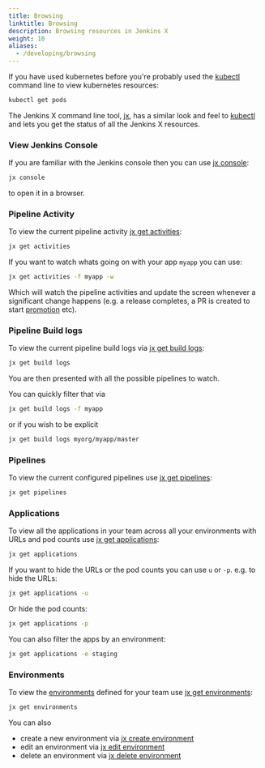 ```yaml
---
title: Browsing
linktitle: Browsing
description: Browsing resources in Jenkins X
weight: 10
aliases:
  - /developing/browsing
---
```



If you have used kubernetes before you're probably used the [kubectl](https://kubernetes.io/docs/reference/kubectl/overview/) command line to view kubernetes resources:

```sh
kubectl get pods
```

The Jenkins X command line tool, [jx](/commands/jx/), has a similar look and feel to [kubectl](https://kubernetes.io/docs/reference/kubectl/overview/) and lets you get the status of all the Jenkins X resources.

### View Jenkins Console

If you are familiar with the Jenkins console then you can use [jx console](/commands/jx_console/):

```sh
jx console
```

to open it in a browser.

### Pipeline Activity

To view the current pipeline activity [jx get activities](/commands/jx_get_activities/):

```sh
jx get activities
```

If you want to watch whats going on with your app `myapp`  you can use:

```sh
jx get activities -f myapp -w
```

Which will watch the pipeline activities and update the screen whenever a significant change happens (e.g. a release completes, a PR is created to start [promotion](/developing/promote/) etc).

### Pipeline Build logs

To view the current pipeline build logs via [jx get build logs](/commands/jx_get_build_log/):

```sh
jx get build logs
```

You are then presented with all the possible pipelines to watch.

You can quickly filter that via

```sh
jx get build logs -f myapp
```

or if you wish to be explicit

```sh
jx get build logs myorg/myapp/master
```

### Pipelines

To view the current configured pipelines use [jx get pipelines](/commands/jx_get_pipelines/):

```sh
jx get pipelines
```

### Applications

To view all the applications in your team across all your environments with URLs and pod counts use  [jx get applications](/commands/jx_get_applications/):

```sh
jx get applications
```

If you want to hide the URLs or the pod counts you can use `u` or `-p`. e.g. to hide the URLs:

```sh
jx get applications -u
```

Or hide the pod counts:

```sh
jx get applications -p
```

You can also filter the apps by an environment:

```sh
jx get applications -e staging
```



### Environments

To view the [environments](/docs/concepts/features/#environments) defined for your team use [jx get environments](/commands/jx_get_environments/):

```sh
jx get environments
```

You can also

* create a new environment via [jx create environment](/commands/jx_create_environment/)
* edit an environment via [jx edit environment](/commands/jx_edit_environment/)
* delete an environment via [jx delete environment](/commands/jx_delete_environment/)
